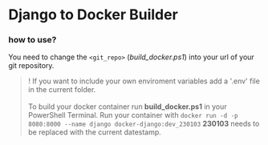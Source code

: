 # Django to Docker Builder


### how to use?
You need to change the `<git_repo>` (<i>build_docker.ps1</i>) into your url of your git repository.
> ! If you want to include your own enviroment variables add a '.env' file in the current folder.
<br></br>
To build your docker container run **build_docker.ps1** in your PowerShell Terminal.
> Run your container with `docker run -d -p 8080:8000 --name django docker-django:dev_230103`
> **230103** needs to be replaced with the current datestamp.
